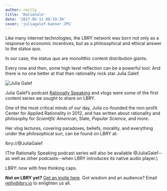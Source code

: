 ```yaml
---
author: reilly
title: 'Rationale'
date: '2017-05-11 00:19:30'
cover: 'juliagalef-banner.JPG'
---
```

Like many internet technologies, the LBRY network was born not only as a response to economic incentives, but as a philosophical and ethical answer to the status quo.

In our case, the status quo are monolithic content distribution giants.

Every now and then, some high level reflection can be a powerful tool. And there is no one better at that then rationality rock star Julia Galef.

![Julia Galef](/img/news/juliagalef-inline.jpg)

Julia Galef’s podcast [Rationally Speaking](http://rationallyspeakingpodcast.org/) and vlogs were some of the first content series we sought to share on LBRY.

One of the most critical minds of our day, Julia co-founded the non-profit Center for Applied Rationality in 2012, and has written about rationality and philosophy for *Scientific American*, Slate, *Popular Science*, and more.

Her vlog lectures, covering paradoxes, beliefs, morality, and everything under the philosophical sun, can be found on LBRY at:

lbry://@JuliaGalef

(The Rationally Speaking podcast series will also be available @JuliaGalef--as well as other podcasts--when LBRY introduces its native audio player.)

LBRY: now with free thinking caps.

**Not on LBRY yet?** [Get an invite here](https://lbry.io/get). Got wisdom and an audience? Email reilly@lbry.io to enlighten us all.

